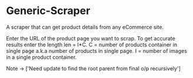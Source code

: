 # Generic-Scraper
A scraper that can get product details from any eCommerce site.

Enter the URL of the product page you want to scrap.
To get accurate results enter the length len = I*C.
C = number of products container in single page a.k.a number of products in single page.
I = number of images in a single product container.

Note -> ['Need update to find the root parent from final o/p recursively']
